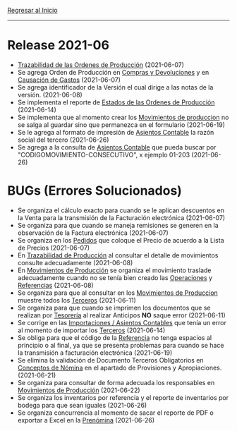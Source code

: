 [Regresar al Inicio](../README.md)

---
# Release 2021-06

- [Trazabilidad de las Ordenes de Producción](../produccion/consultas-reportes/trazabilidad.md) (2021-06-07)
- Se agrega Orden de Producción en [Compras y Devoluciones](../compras/movimientos/compras-devoluciones.md) y en [Causación de Gastos](../gastos/movimientos/causacion-gastos.md)  (2021-06-07)
- Se agrega identificador de la Versión el cual dirige a las notas de la versión.  (2021-06-08)
- Se implementa el reporte de [Estados de las Ordenes de Producción](../produccion/consultas-reportes/estado-ordenes-produccion.md) (2021-06-14)
- Se implementa que al momento crear los [Movimientos de produccion](../produccion/movimientos/movimientos-produccion.md) no se salga al guardar sino que permanezca en el formulario (2021-06-19)
- Se le agrega al formato de impresión de [Asientos Contable](../contabilidad/movimientos/asientos-contables.md) la razón social del tercero (2021-06-26)
- Se agrega a la consulta de [Asientos Contable](../contabilidad/movimientos/asientos-contables.md) que pueda buscar por "CODIGOMOVIMIENTO-CONSECUTIVO", x ejemplo 01-203 (2021-06-26)

# BUGs (Errores Solucionados)

- Se organiza el cálculo exacto para cuando se le aplican descuentos en la Venta para la transmisión de la Facturación electrónica  (2021-06-07)
- Se organiza para que cuando se maneja remisiones se generen en la observación de la Factura electrónica  (2021-06-07)
- Se organiza en los [Pedidos](../ventas/movimientos/pedidos.md) que coloque el Precio de acuerdo a la Lista de Precios  (2021-06-07)
- En [Trazabilidad de Producción](../produccion/consultas-reportes/trazabilidad.md) al consultar el detalle de movimientos consulte adecuadamente  (2021-06-08)
- En [Movimientos de Producción](../produccion/movimientos/movimientos-produccion.md) se organiza el movimiento traslade adecuadamente cuando no se tenía bien creado las [Operaciones](../produccion/maestros/operaciones.md) y [Referencias](../inventarios/maestros/referencias.md) (2021-06-08)
- Se organiza para que al consultar en los [Movimientos de Produccion](../produccion/movimientos/movimientos-produccion.md) muestre todos los [Terceros](../contabilidad/maestros/terceros.md) (2021-06-11)
- Se organiza para que cuando se imprimen los documentos que se realizan por [Tesorería](../tesoreria/movimientos/recibos-caja-egresos.md) al realizar Anticipos **NO** saque error (2021-06-11)
- Se corrige en las [Importaciones / Asientos Contables](../configuracion/importaciones) que tenía un error al momento de importar los [Terceros](../contabilidad/maestros/terceros.md) (2021-06-14)
- Se obliga para que el código de la [Referencia](../inventarios/maestros/referencias.md) no tenga espacios al principio o al final, ya que se presenta problemas para cuando se hace la transmisión a facturación electrónica (2021-06-19)
- Se elimina la validación de Documento Terceros Obligatorios en [Conceptos de Nómina](../talento-humano/maestros/conceptos.md) en el apartado de Provisiones y Apropiaciones.  (2021-06-21)
- Se organiza para consultar de forma adecuada los responsables en [Movimientos de Producción](../produccion/movimientos/movimientos-produccion.md) (2021-06-22)
- Se organiza los inventarios por referencia y el reporte de inventarios por bodega para que sean iguales (2021-06-26)
- Se organiza concurrencia al momento de sacar el reporte de PDF o exportar a Excel en la [Prenómina](../talento-humano/movimientos/prenomina.md) (2021-06-26)
